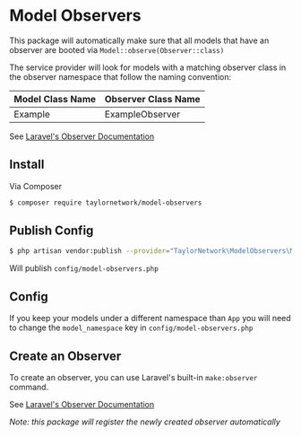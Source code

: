 # Model Observers

This package will automatically make sure that all models that have an observer are booted via `Model::observe(Observer::class)`

The service provider will look for models with a matching observer class in the observer namespace that follow the naming convention:

|Model Class Name|Observer Class Name|
|:--|:--|
| Example | ExampleObserver |

See [Laravel's Observer Documentation](https://laravel.com/docs/master/eloquent#observers)

## Install

Via Composer

```bash
$ composer require taylornetwork/model-observers
```

## Publish Config

```bash
$ php artisan vendor:publish --provider="TaylorNetwork\ModelObservers\ModelObserverServiceProvider"
```

Will publish `config/model-observers.php`

## Config

If you keep your models under a different namespace than `App` you will need to change the `model_namespace` key in `config/model-observers.php` 

## Create an Observer

To create an observer, you can use Laravel's built-in `make:observer` command.

See [Laravel's Observer Documentation](https://laravel.com/docs/master/eloquent#observers)

*Note: this package will register the newly created observer automatically*